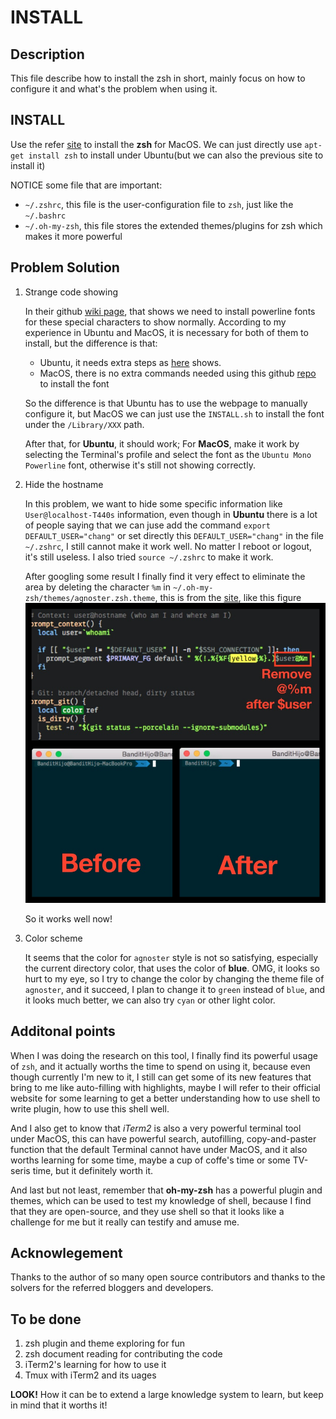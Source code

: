 INSTALL
===

## Description

This file describe how to install the zsh in short, mainly focus on how to configure it and what's the problem when using it.

## INSTALL

Use the refer [site](https://github.com/robbyrussell/oh-my-zsh/blob/master/README.markdown) to install the **zsh** for MacOS. We can just directly use `apt-get install zsh` to install under Ubuntu(but we can also the previous site to install it)


NOTICE some file that are important:
	
* `~/.zshrc`, this file is the user-configuration file to `zsh`, just like the `~/.bashrc`
* `~/.oh-my-zsh`, this file stores the extended themes/plugins for zsh which makes it more powerful



## Problem Solution

1. Strange code showing

	In their github [wiki page](https://gist.github.com/agnoster/3712874), that shows we need to install powerline fonts for these special characters to show normally. According to my experience in Ubuntu and MacOS, it is necessary for both of them to install, but the difference is that:

	* Ubuntu, it needs extra steps as [here](https://powerline.readthedocs.org/en/latest/installation/linux.html#font-installation) shows.
	* MacOS, there is no extra commands needed using this github [repo](https://github.com/powerline/fonts) to install the font

	So the difference is that Ubuntu has to use the webpage to manually configure it, but MacOS we can just use the `INSTALL.sh` to install the font under the `/Library/XXX` path.

	After that, for **Ubuntu**, it should work; For **MacOS**, make it work by selecting the Terminal's profile and select the font as the `Ubuntu Mono Powerline` font, otherwise it's still not showing correctly.


2. Hide the hostname

	In this problem, we want to hide some specific information like `User@localhost-T440s` information, even though in **Ubuntu** there is a lot of people saying that we can juse add the command `export DEFAULT_USER="chang"` or set directly this `DEFAULT_USER="chang"` in the file `~/.zshrc`, I still cannot make it work well. No matter I reboot or logout, it's still useless. I also tried `source ~/.zshrc` to make it work.

	After googling some result I finally find it very effect to eliminate the area by deleting the character `%m` in `~/.oh-my-zsh/themes/agnoster.zsh.theme`, this is from the [site](http://stackoverflow.com/questions/28491458/zsh-agnoster-theme-showing-machine-name), like this figure ![img](./images/install_zsh.jpg)

	So it works well now!

3. Color scheme

	It seems that the color for `agnoster` style is not so satisfying, especially the current directory color, that uses the color of **blue**. OMG, it looks so hurt to my eye, so I try to change the color by changing the theme file of `agnoster`, and it succeed, I plan to change it to `green` instead of `blue`, and it looks much better, we can also try `cyan` or other light color.


## Additonal points

When I was doing the research on this tool, I finally find its powerful usage of `zsh`, and it actually worths the time to spend on using it, because even though currently I'm new to it, I still can get some of its new features that bring to me like auto-filling with highlights, maybe I will refer to their official website for some learning to get a better understanding how to use shell to write plugin, how to use this shell well.

And I also get to know that _iTerm2_ is also a very powerful terminal tool under MacOS, this can have powerful search, autofilling, copy-and-paster function that the default Terminal cannot have under MacOS, and it also worths learning for some time, maybe a cup of coffe's time or some TV-seris time, but it definitely worth it. 

And last but not least, remember that **oh-my-zsh** has a powerful plugin and themes, which can be used to test my knowledge of shell, because I find that they are open-source, and they use shell so that it looks like a challenge for me but it really can testify and amuse me.



## Acknowlegement

Thanks to the author of so many open source contributors and thanks to the solvers for the referred bloggers and developers.

## To be done

1. zsh plugin and theme exploring for fun
2. zsh document reading for contributing the code
3. iTerm2's learning for how to use it
4. Tmux with iTerm2 and its uages

**LOOK!** How it can be to extend a large knowledge system to learn, but keep in mind that it worths it!

